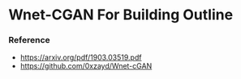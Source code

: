 # Wnet-CGAN For Building Outline

### Reference
- https://arxiv.org/pdf/1903.03519.pdf
- https://github.com/0xzayd/Wnet-cGAN
